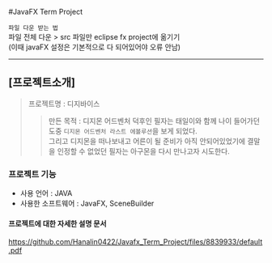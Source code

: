 #JavaFX Term Project

`파일 다운 받는 법`   
파일 전체 다운 > src 파일만 eclipse fx project에 옮기기   
(이때 javaFX 설정은 기본적으로 다 되어있어야 오류 안남)

---

[프로젝트소개]
---
>프로젝트명 : 디지바이스  
>> 만든 목적 : 디지몬 어드벤처 덕후인 필자는 태일이와 함께 나이 들어가던 도중 `디지몬 어드벤처 라스트 에볼루션`을 보게 되었다.  
> 그리고 디지몬을 떠나보내고 어른이 될 준비가 아직 안되어있었기에 결말을 인정할 수 없었던 필자는 아구몬을 다시 만나고자 시도한다.

### 프로젝트 기능
- 사용 언어 : JAVA
- 사용한 소프트웨어 : JavaFX, SceneBuilder


#### 프로젝트에 대한 자세한 설명 문서 
https://github.com/Hanalin0422/Javafx_Term_Project/files/8839933/default.pdf



